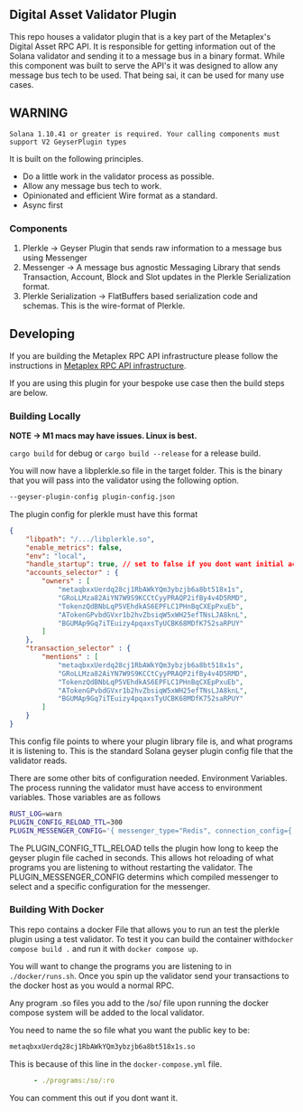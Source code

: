 
## Digital Asset Validator Plugin
This repo houses a validator plugin that is a key part of the Metaplex's Digital Asset RPC API. It is responsible for getting 
information out of the Solana validator and sending it to a message bus in a binary format. While this component was 
built to serve the API's it was designed to allow any message bus tech to be used. That being sai, it can be used for many use cases.

## WARNING
```
Solana 1.10.41 or greater is required. Your calling components must support V2 GeyserPlugin types
```

It is built on the following principles.
* Do a little work in the validator process as possible.
* Allow any message bus tech to work.
* Opinionated and efficient Wire format as a standard.
* Async first

### Components
1. Plerkle -> Geyser Plugin that sends raw information to a message bus using Messenger
2. Messenger -> A message bus agnostic Messaging Library that sends Transaction, Account, Block and Slot updates in the Plerkle Serialization format.
3. Plerkle Serialization -> FlatBuffers based serialization code and schemas. This is the wire-format of Plerkle.


## Developing
If you are building the Metaplex RPC API infrastructure please follow the instructions in [Metaplex RPC API infrastructure](https://github.com/metaplex-foundation/digital-asset-rpc-infrastructure).

If you are using this plugin for your bespoke use case then the build steps are below.

### Building Locally
**NOTE -> M1 macs may have issues. Linux is best.**

``cargo build`` for debug or
``cargo build --release`` for a release build. 

You will now have a libplerkle.so file in the target folder. This is the binary that you will pass into the validator using the following option.

```bash
--geyser-plugin-config plugin-config.json
```

The plugin config for plerkle must have this format

```json
{
    "libpath": "/.../libplerkle.so",
    "enable_metrics": false,
    "env": "local",
    "handle_startup": true, // set to false if you dont want initial account flush
    "accounts_selector" : {
        "owners" : [
            "metaqbxxUerdq28cj1RbAWkYQm3ybzjb6a8bt518x1s",
            "GRoLLMza82AiYN7W9S9KCCtCyyPRAQP2ifBy4v4D5RMD",
            "TokenzQdBNbLqP5VEhdkAS6EPFLC1PHnBqCXEpPxuEb",
            "ATokenGPvbdGVxr1b2hvZbsiqW5xWH25efTNsLJA8knL",
            "BGUMAp9Gq7iTEuizy4pqaxsTyUCBK68MDfK752saRPUY"
        ]
    },
    "transaction_selector" : {
        "mentions" : [
            "metaqbxxUerdq28cj1RbAWkYQm3ybzjb6a8bt518x1s",
            "GRoLLMza82AiYN7W9S9KCCtCyyPRAQP2ifBy4v4D5RMD",
            "TokenzQdBNbLqP5VEhdkAS6EPFLC1PHnBqCXEpPxuEb",
            "ATokenGPvbdGVxr1b2hvZbsiqW5xWH25efTNsLJA8knL",
            "BGUMAp9Gq7iTEuizy4pqaxsTyUCBK68MDfK752saRPUY"
        ]
    }
}

```
This config file points to where your plugin library file is, and what programs it is listening to. 
This is the standard Solana geyser plugin config file that the validator reads. 

There are some other bits of configuration needed. Environment Variables.
The process running the validator must have access to environment variables. Those variables are as follows

```bash
RUST_LOG=warn
PLUGIN_CONFIG_RELOAD_TTL=300  
PLUGIN_MESSENGER_CONFIG='{ messenger_type="Redis", connection_config={ redis_connection_str="redis://redis" } }'
```
The PLUGIN_CONFIG_TTL_RELOAD tells the plugin how long to keep the geyser plugin file cached in seconds. This allows hot reloading of what programs you are listening to without restarting the validator.
The PLUGIN_MESSENGER_CONFIG determins which compiled messenger to select and a specific configuration for the messenger.
 
### Building With Docker
This repo contains a docker File that allows you to run an test the plerkle plugin using a test validator.
To test it you can build the container with```docker compose build .``` and run it with ```docker compose up```. 

You will want to change the programs you are listening to in `./docker/runs.sh`. Once you spin up the validator send your transactions to the docker host as you would a normal RPC.

Any program .so files you add to the /so/ file upon running the docker compose system will be added to the local validator.

You need to name the so file what you want the public key to be:
```bash
metaqbxxUerdq28cj1RbAWkYQm3ybzjb6a8bt518x1s.so
```
This is because of this line in the ``docker-compose.yml`` file. 
```yaml
      - ./programs:/so/:ro
```

You can comment this out if you dont want it.